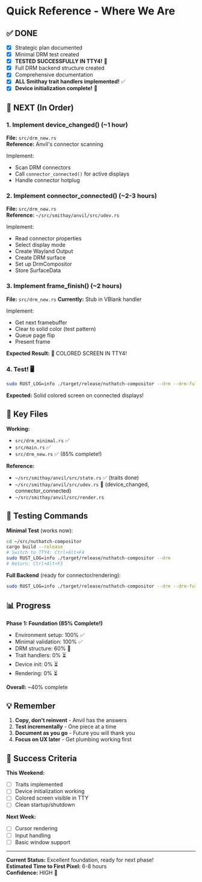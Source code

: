 # Quick Reference - Where We Are

## ✅ DONE

- [x] Strategic plan documented
- [x] Minimal DRM test created
- [x] **TESTED SUCCESSFULLY IN TTY4!** 🎉
- [x] Full DRM backend structure created
- [x] Comprehensive documentation
- [x] **ALL Smithay trait handlers implemented!** ✅
- [x] **Device initialization complete!** 🚀

## 🎯 NEXT (In Order)

### 1. Implement device_changed() (~1 hour)

**File:** `src/drm_new.rs`  
**Reference:** Anvil's connector scanning

Implement:
- Scan DRM connectors
- Call `connector_connected()` for active displays
- Handle connector hotplug

### 2. Implement connector_connected() (~2-3 hours)

**File:** `src/drm_new.rs`  
**Reference:** `~/src/smithay/anvil/src/udev.rs` 

Implement:
- Read connector properties
- Select display mode
- Create Wayland Output
- Create DRM surface
- Set up DrmCompositor
- Store SurfaceData

### 3. Implement frame_finish() (~2 hours)

**File:** `src/drm_new.rs` 
**Currently:** Stub in VBlank handler

Implement:
- Get next framebuffer
- Clear to solid color (test pattern)
- Queue page flip
- Present frame

**Expected Result:** 🎨 COLORED SCREEN IN TTY4!

### 4. Test! 🖥️

```bash
sudo RUST_LOG=info ./target/release/nuthatch-compositor --drm --drm-full
```

**Expected:** Solid colored screen on connected displays!

## 📁 Key Files

**Working:**

- `src/drm_minimal.rs` ✅
- `src/main.rs` ✅
- `src/drm_new.rs` ✅ (85% complete!)

**Reference:**

- `~/src/smithay/anvil/src/state.rs` ✅ (traits done)
- `~/src/smithay/anvil/src/udev.rs` 🚧 (device_changed, connector_connected)
- `~/src/smithay/anvil/src/render.rs`

## 🧪 Testing Commands

**Minimal Test** (works now):

```bash
cd ~/src/nuthatch-compositor
cargo build --release
# Switch to TTY4: Ctrl+Alt+F4
sudo RUST_LOG=info ./target/release/nuthatch-compositor --drm
# Return: Ctrl+Alt+F3
```

**Full Backend** (ready for connector/rendering):

```bash
sudo RUST_LOG=info ./target/release/nuthatch-compositor --drm --drm-full
```

## 📊 Progress

**Phase 1: Foundation (85% Complete!)**

- Environment setup: 100% ✅
- Minimal validation: 100% ✅
- DRM structure: 60% 🚧
- Trait handlers: 0% ⏳
- Device init: 0% ⏳
- Rendering: 0% ⏳

**Overall:** ~40% complete

## 💡 Remember

1. **Copy, don't reinvent** - Anvil has the answers
2. **Test incrementally** - One piece at a time
3. **Document as you go** - Future you will thank you
4. **Focus on UX later** - Get plumbing working first

## 🎯 Success Criteria

**This Weekend:**

- [ ] Traits implemented
- [ ] Device initialization working
- [ ] Colored screen visible in TTY
- [ ] Clean startup/shutdown

**Next Week:**

- [ ] Cursor rendering
- [ ] Input handling
- [ ] Basic window support

---

**Current Status:** Excellent foundation, ready for next phase!  
**Estimated Time to First Pixel:** 6-8 hours  
**Confidence:** HIGH 🚀
